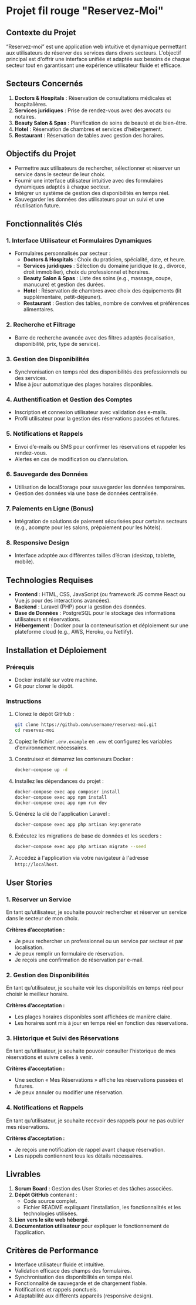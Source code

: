 # Projet fil rouge "Reservez-Moi"

## Contexte du Projet

“Reservez-moi” est une application web intuitive et dynamique permettant aux utilisateurs de réserver des services dans divers secteurs. L'objectif principal est d'offrir une interface unifiée et adaptée aux besoins de chaque secteur tout en garantissant une expérience utilisateur fluide et efficace.

## Secteurs Concernés

1. **Doctors & Hospitals** : Réservation de consultations médicales et hospitalières.
2. **Services juridiques** : Prise de rendez-vous avec des avocats ou notaires.
3. **Beauty Salon & Spas** : Planification de soins de beauté et de bien-être.
4. **Hotel** : Réservation de chambres et services d’hébergement.
5. **Restaurant** : Réservation de tables avec gestion des horaires.

## Objectifs du Projet

- Permettre aux utilisateurs de rechercher, sélectionner et réserver un service dans le secteur de leur choix.
- Fournir une interface utilisateur intuitive avec des formulaires dynamiques adaptés à chaque secteur.
- Intégrer un système de gestion des disponibilités en temps réel.
- Sauvegarder les données des utilisateurs pour un suivi et une réutilisation future.

## Fonctionnalités Clés

### 1. Interface Utilisateur et Formulaires Dynamiques

- Formulaires personnalisés par secteur :
    - **Doctors & Hospitals** : Choix du praticien, spécialité, date, et heure.
    - **Services juridiques** : Sélection du domaine juridique (e.g., divorce, droit immobilier), choix du professionnel et horaires.
    - **Beauty Salon & Spas** : Liste des soins (e.g., massage, coupe, manucure) et gestion des durées.
    - **Hotel** : Réservation de chambres avec choix des équipements (lit supplémentaire, petit-déjeuner).
    - **Restaurant** : Gestion des tables, nombre de convives et préférences alimentaires.

### 2. Recherche et Filtrage

- Barre de recherche avancée avec des filtres adaptés (localisation, disponibilité, prix, type de service).

### 3. Gestion des Disponibilités

- Synchronisation en temps réel des disponibilités des professionnels ou des services.
- Mise à jour automatique des plages horaires disponibles.

### 4. Authentification et Gestion des Comptes

- Inscription et connexion utilisateur avec validation des e-mails.
- Profil utilisateur pour la gestion des réservations passées et futures.

### 5. Notifications et Rappels

- Envoi d’e-mails ou SMS pour confirmer les réservations et rappeler les rendez-vous.
- Alertes en cas de modification ou d’annulation.

### 6. Sauvegarde des Données

- Utilisation de localStorage pour sauvegarder les données temporaires.
- Gestion des données via une base de données centralisée.

### 7. Paiements en Ligne (Bonus)

- Intégration de solutions de paiement sécurisées pour certains secteurs (e.g., acompte pour les salons, prépaiement pour les hôtels).

### 8. Responsive Design

- Interface adaptée aux différentes tailles d’écran (desktop, tablette, mobile).

## Technologies Requises

- **Frontend** : HTML, CSS, JavaScript (ou framework JS comme React ou Vue.js pour des interactions avancées).
- **Backend** : Laravel (PHP) pour la gestion des données.
- **Base de Données** : PostgreSQL pour le stockage des informations utilisateurs et réservations.
- **Hébergement** : Docker pour la conteneurisation et déploiement sur une plateforme cloud (e.g., AWS, Heroku, ou Netlify).

## Installation et Déploiement

### Prérequis

- Docker installé sur votre machine.
- Git pour cloner le dépôt.

### Instructions

1. Clonez le dépôt GitHub :
    ```bash
    git clone https://github.com/username/reservez-moi.git
    cd reservez-moi
    ```

2. Copiez le fichier `.env.example` en `.env` et configurez les variables d'environnement nécessaires.

3. Construisez et démarrez les conteneurs Docker :
    ```bash
    docker-compose up -d
    ```

4. Installez les dépendances du projet :
    ```bash
    docker-compose exec app composer install
    docker-compose exec app npm install
    docker-compose exec app npm run dev
    ```

5. Générez la clé de l'application Laravel :
    ```bash
    docker-compose exec app php artisan key:generate
    ```

6. Exécutez les migrations de base de données et les seeders :
    ```bash
    docker-compose exec app php artisan migrate --seed
    ```

7. Accédez à l'application via votre navigateur à l'adresse `http://localhost`.

## User Stories

### 1. Réserver un Service

En tant qu’utilisateur, je souhaite pouvoir rechercher et réserver un service dans le secteur de mon choix.

**Critères d’acceptation :**

- Je peux rechercher un professionnel ou un service par secteur et par localisation.
- Je peux remplir un formulaire de réservation.
- Je reçois une confirmation de réservation par e-mail.

### 2. Gestion des Disponibilités

En tant qu’utilisateur, je souhaite voir les disponibilités en temps réel pour choisir le meilleur horaire.

**Critères d’acceptation :**

- Les plages horaires disponibles sont affichées de manière claire.
- Les horaires sont mis à jour en temps réel en fonction des réservations.

### 3. Historique et Suivi des Réservations

En tant qu’utilisateur, je souhaite pouvoir consulter l’historique de mes réservations et suivre celles à venir.

**Critères d’acceptation :**

- Une section « Mes Réservations » affiche les réservations passées et futures.
- Je peux annuler ou modifier une réservation.

### 4. Notifications et Rappels

En tant qu’utilisateur, je souhaite recevoir des rappels pour ne pas oublier mes réservations.

**Critères d’acceptation :**

- Je reçois une notification de rappel avant chaque réservation.
- Les rappels contiennent tous les détails nécessaires.

## Livrables

1. **Scrum Board** : Gestion des User Stories et des tâches associées.
2. **Dépôt GitHub** contenant :
    - Code source complet.
    - Fichier README expliquant l’installation, les fonctionnalités et les technologies utilisées.
3. **Lien vers le site web hébergé**.
4. **Documentation utilisateur** pour expliquer le fonctionnement de l’application.

## Critères de Performance

- Interface utilisateur fluide et intuitive.
- Validation efficace des champs des formulaires.
- Synchronisation des disponibilités en temps réel.
- Fonctionnalité de sauvegarde et de chargement fiable.
- Notifications et rappels ponctuels.
- Adaptabilité aux différents appareils (responsive design).
